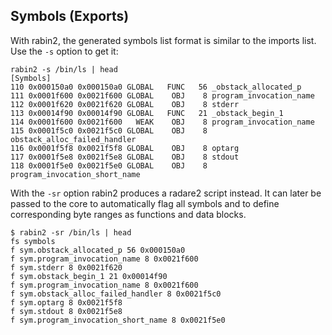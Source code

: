 ## Symbols (Exports)

With rabin2, the generated symbols list format is similar to the imports list. Use the `-s` option to get it:

```
rabin2 -s /bin/ls | head
[Symbols]
110 0x000150a0 0x000150a0 GLOBAL   FUNC   56 _obstack_allocated_p
111 0x0001f600 0x0021f600 GLOBAL    OBJ    8 program_invocation_name
112 0x0001f620 0x0021f620 GLOBAL    OBJ    8 stderr
113 0x00014f90 0x00014f90 GLOBAL   FUNC   21 _obstack_begin_1
114 0x0001f600 0x0021f600   WEAK    OBJ    8 program_invocation_name
115 0x0001f5c0 0x0021f5c0 GLOBAL    OBJ    8 obstack_alloc_failed_handler
116 0x0001f5f8 0x0021f5f8 GLOBAL    OBJ    8 optarg
117 0x0001f5e8 0x0021f5e8 GLOBAL    OBJ    8 stdout
118 0x0001f5e0 0x0021f5e0 GLOBAL    OBJ    8 program_invocation_short_name
```
With the `-sr` option rabin2 produces a radare2 script instead. It can later be passed to the core to automatically flag all symbols and to define corresponding byte ranges as functions and data blocks.
```
$ rabin2 -sr /bin/ls | head
fs symbols
f sym.obstack_allocated_p 56 0x000150a0
f sym.program_invocation_name 8 0x0021f600
f sym.stderr 8 0x0021f620
f sym.obstack_begin_1 21 0x00014f90
f sym.program_invocation_name 8 0x0021f600
f sym.obstack_alloc_failed_handler 8 0x0021f5c0
f sym.optarg 8 0x0021f5f8
f sym.stdout 8 0x0021f5e8
f sym.program_invocation_short_name 8 0x0021f5e0
```

